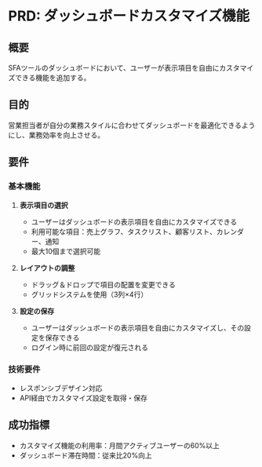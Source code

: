 # PRD: ダッシュボードカスタマイズ機能

## 概要

SFAツールのダッシュボードにおいて、ユーザーが表示項目を自由にカスタマイズできる機能を追加する。

## 目的

営業担当者が自分の業務スタイルに合わせてダッシュボードを最適化できるようにし、業務効率を向上させる。

## 要件

### 基本機能

1. **表示項目の選択**
   - ユーザーはダッシュボードの表示項目を自由にカスタマイズできる
   - 利用可能な項目：売上グラフ、タスクリスト、顧客リスト、カレンダー、通知
   - 最大10個まで選択可能

2. **レイアウトの調整**
   - ドラッグ＆ドロップで項目の配置を変更できる
   - グリッドシステムを使用（3列×4行）

3. **設定の保存**
   - ユーザーはダッシュボードの表示項目を自由にカスタマイズし、その設定を保存できる
   - ログイン時に前回の設定が復元される

### 技術要件

- レスポンシブデザイン対応
- API経由でカスタマイズ設定を取得・保存

## 成功指標

- カスタマイズ機能の利用率：月間アクティブユーザーの60%以上
- ダッシュボード滞在時間：従来比20%向上
